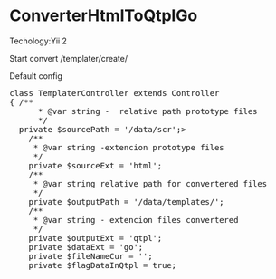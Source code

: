 # ConverterHtmlToQtplGo
Techology:Yii 2

Start convert 
<site>/templater/create/

Default config
<pre>
class TemplaterController extends Controller
{ /**
      * @var string -  relative path prototype files
      */
  private $sourcePath = '/data/scr';>
    /**
     * @var string -extencion prototype files
     */
    private $sourceExt = 'html';
    /**
     * @var string relative path for convertered files
     */
    private $outputPath = '/data/templates/';
    /**
     * @var string - extencion files convertered
     */
    private $outputExt = 'qtpl';
    private $dataExt = 'go';
    private $fileNameCur = '';
    private $flagDataInQtpl = true;
</pre>